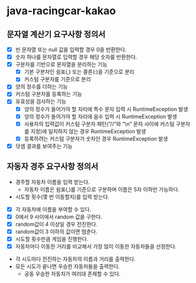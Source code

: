 # java-racingcar-kakao

## 문자열 계산기 요구사항 정의서
- [X] 빈 문자열 또는 null 값을 입력할 경우 0을 반환한다.
- [x] 숫자 하나를 문자열로 입력할 경우 해당 숫자를 반환한다.
- [x] 구분자를 기반으로 문자열을 분리하는 기능
  - [x] 기본 구분자인 쉼표(,) 또는 콜론(:)을 기준으로 분리
  - [x] 커스텀 구분자를 기준으로 분리
- [x] 양의 정수를 더하는 기능
- [x] 커스텀 구분자를 등록하는 기능
- [x] 유효성을 검사하는 기능
  - [x] 양의 정수가 들어가야 할 자리에 특수 문자 입력 시 RuntimeException 발생
  - [x] 양의 정수가 들어가야 할 자리에 음수 입력 시 RuntimeException 발생
  - [x] 사용자의 입력값이 커스텀 구분자 패턴(“//”와 “\n” 문자 사이에 커스텀 구분자를 지정)에 일치하지 않는 경우 RuntimeException 발생
  - [x] 등록하려는 커스텀 구분자가 숫자인 경우 RuntimeException 발생
- [x] 덧셈 결과를 보여주는 기능

## 자동자 경주 요구사항 정의서
- 경주할 자동차 이름을 입력 받는다.
  - 자동차 이름은 쉼표(,)를 기준으로 구분하며 이름은 5자 이하만 가능하다.
- 시도할 횟수(몇 번 이동할지)를 입력 받는다.
- [x] 각 자동차에 이름을 부여할 수 있다.
- [x] 0에서 9 사이에서 random 값을 구한다.
- [x] random값이 4 이상일 경우 전진한다.
- [x] random값이 3 이하의 값이면 멈춘다.
- [x] 시도할 횟수만큼 게임을 진행한다.
- [x] 자동차마다 이동한 거리를 비교해서 가장 많이 이동한 자동차들을 선정한다.
- 각 시도마다 전진하는 자동차의 이름과 거리를 출력한다.
- 모든 시도가 끝나면 우승한 자동차들을 출력한다.
  - 공동 우승한 자동차가 여러대 존재할 수 있다.